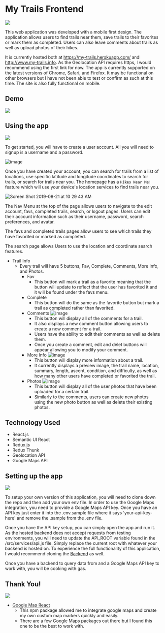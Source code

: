 # My Trails Frontend

![](https://media.giphy.com/media/JPUeiRRDOayFTv8Ntg/giphy.gif)

This web application was developed with a mobile first design. The application allows users to find trails near them, save trails to their favorites or mark them as completed. Users can also leave comments about trails as well as upload photos of their hikes.

It is currently hosted both at https://my-trails.herokuapp.com/ and http://www.my-trails.info. As the Geolocation API requires https, I would recommend using the first link for now. The app is currently supported on the latest versions of Chrome, Safari, and Firefox. It may be functional on other browsers but I have not been able to test or confirm as such at this time. The site is also fully functional on mobile.

## Demo

[![](https://user-images.githubusercontent.com/46305121/63458147-148b4f00-c407-11e9-9fda-7d8ee82862ad.png)](https://youtu.be/LO-hzgt9Gaw)

## Using the app

![](https://media.giphy.com/media/dNgK7Ws7y176U/giphy.gif)

To get started, you will have to create a user account. All you will need to signup is a username and a password.

![image](https://user-images.githubusercontent.com/46305121/63454357-895a8b00-c3ff-11e9-9aeb-8cece01f4724.png)

Once you have created your account, you can search for trails from a list of locations, use specific latitude and longitude coordinates to search for trails, or search for trails near you. The homepage has a `Hikes Near Me!` feature which will use your device's location services to find trails near you.

![Screen Shot 2019-08-21 at 10 29 43 AM](https://user-images.githubusercontent.com/46305121/63454436-a8591d00-c3ff-11e9-815c-82b63250b2f8.png)

The Nav Menu at the top of the page allows users to navigate to the edit account, favs, completed trails, search, or logout pages. Users can edit their account information such as their username, password, search preferences, and avatar.

The favs and completed trails pages allow users to see which trails they have favorited or marked as completed.

The search page allows Users to use the location and coordinate search features.

  * Trail Info
    - Every trail will have 5 buttons, Fav, Complete, Comments, More Info, and Photos.
      - Fav
        - This button will mark a trail as a favorite meaning that the button will update to reflect that the user has favorited it and it will be found under the favs menu.
      - Complete
        - This button will do the same as the favorite button but mark a trail as completed rather than favorited.
      - Comments
        ![image](https://user-images.githubusercontent.com/46305121/63454492-c45cbe80-c3ff-11e9-9890-6ba775ae679b.png)
        - This button will display all of the comments for a trail.
        - It also displays a new comment button allowing users to create a new comment for a trail.
        - Users have the ability to edit their comments as well as delete them.
        - Once you create a comment, edit and delet buttons will appear allowing you to modify your comment.
      - More Info
        ![image](https://user-images.githubusercontent.com/46305121/63454496-c757af00-c3ff-11e9-8aa7-39c0ccb043fb.png)
        - This button will display more information about a trail.
        - It currently displays a preview image, the trail name, location, summary, length, ascent, condition, and difficulty, as well as how many other users have completed or favorited the trail.
      - Photos
        ![image](https://user-images.githubusercontent.com/46305121/63454529-d76f8e80-c3ff-11e9-9dfb-d155bfb3f2b5.png)
        - This button will display all of the user photos that have been uploaded for a certain trail.
        - Similarly to the comments, users can create new photos using the new photo button as well as delete their existing photos.
        
## Technology Used

* React.js
* Semantic UI React
* Redux.js
* Redux Thunk
* Geolocation API
* Google Maps API

        
## Setting up the app

![](https://media.giphy.com/media/3boPPdHk2ueo8/giphy.gif)

To setup your own version of this application, you will need to clone down the repo and then add your own env file. In order to use the Google Maps integration, you need to provide a Google Maps API key. Once you have an API key just enter it into the .env.sample file where it says 'your-api-key-here' and remove the .sample from the .env file.

Once you have the API key setup, you can simply open the app and run it. As the hosted backend does not accept requests from testing environments, you will need to update the API_ROOT variable found in the /src/services/api.js file. Simply replace the current root with whatever your backend is hosted on. To experience the full functionality of this application, I would recommend cloning the [Backend](https://github.com/AustinBH/my-trails-backend) as well.

Once you have a backend to query data from and a Google Maps API key to work with, you will be cooking with gas.

## Thank You!

![](https://media.giphy.com/media/26DMTEijJDudzovvO/giphy.gif)

  * [Google Map React](https://www.npmjs.com/package/google-map-react)
    - This npm package allowed me to integrate google maps and create my own custom map markers quickly and easily.
    - There are a few Google Maps packages out there but I found this one to be the best to work with.

